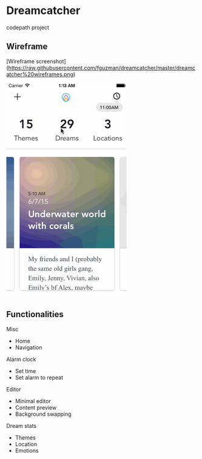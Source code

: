 # Dreamcatcher
codepath project

## Wireframe
[Wireframe screenshot] (https://raw.githubusercontent.com/fguzman/dreamcatcher/master/dreamcatcher%20wireframes.png)

![Wireframe Walkthrough](walkthroughs/6.12.2015.gif)


## Functionalities
Misc
* Home
* Navigation

Alarm clock
* Set time
* Set alarm to repeat

Editor
* Minimal editor
* Content preview
* Background swapping

Dream stats
* Themes
* Location
* Emotions
